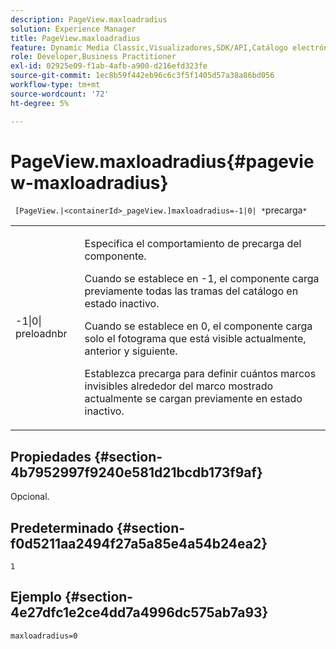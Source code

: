```yaml
---
description: PageView.maxloadradius
solution: Experience Manager
title: PageView.maxloadradius
feature: Dynamic Media Classic,Visualizadores,SDK/API,Catálogo electrónico
role: Developer,Business Practitioner
exl-id: 02925e09-f1ab-4afb-a900-d216efd323fe
source-git-commit: 1ec8b59f442eb96c6c3f5f1405d57a38a86bd056
workflow-type: tm+mt
source-wordcount: '72'
ht-degree: 5%

---
```


# PageView.maxloadradius{#pageview-maxloadradius}

` [PageView.|<containerId>_pageView.]maxloadradius=-1|0| *`precarga`*`

<table id="table_985ADD6C9BD04C629A84C9C625CCCFEB"> 
 <tbody> 
  <tr> 
   <td colname="col1"> <p><span class="codeph">-1|0|<span class="varname"> preloadnbr</span></span> </p> </td> 
   <td colname="col2"> <p>Especifica el comportamiento de precarga del componente. </p> <p>Cuando se establece en <span class="codeph"> -1</span>, el componente carga previamente todas las tramas del catálogo en estado inactivo. </p> <p> Cuando se establece en <span class="codeph"> 0</span>, el componente carga solo el fotograma que está visible actualmente, anterior y siguiente. </p> <p>Establezca <span class="codeph"><span class="varname"> precarga</span></span> para definir cuántos marcos invisibles alrededor del marco mostrado actualmente se cargan previamente en estado inactivo. </p> </td> 
  </tr> 
 </tbody> 
</table>

## Propiedades {#section-4b7952997f9240e581d21bcdb173f9af}

Opcional.

## Predeterminado {#section-f0d5211aa2494f27a5a85e4a54b24ea2}

`1`

## Ejemplo {#section-4e27dfc1e2ce4dd7a4996dc575ab7a93}

`maxloadradius=0`
